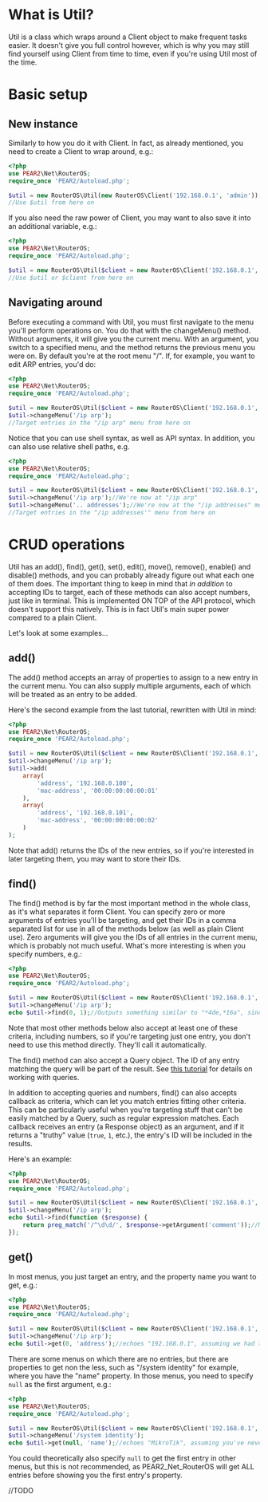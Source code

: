 # What is Util?
Util is a class which wraps around a Client object to make frequent tasks easier. It doesn't give you full control however, which is why you may still find yourself using Client from time to time, even if you're using Util most of the time.

# Basic setup
## New instance
Similarly to how you do it with Client. In fact, as already mentioned, you need to create a Client to wrap around, e.g.:
```php
<?php
use PEAR2\Net\RouterOS;
require_once 'PEAR2/Autoload.php';

$util = new RouterOS\Util(new RouterOS\Client('192.168.0.1', 'admin'));
//Use $util from here on
```

If you also need the raw power of Client, you may want to also save it into an additional variable, e.g.:
```php
<?php
use PEAR2\Net\RouterOS;
require_once 'PEAR2/Autoload.php';

$util = new RouterOS\Util($client = new RouterOS\Client('192.168.0.1', 'admin'));
//Use $util or $client from here on
```

## Navigating around
Before executing a command with Util, you must first navigate to the menu you'll perform operations on. You do that with the changeMenu() method. Without arguments, it will give you the current menu. With an argument, you switch to a specified menu, and the method returns the previous menu you were on. By default you're at the root menu "/". If, for example, you want to edit ARP entries, you'd do:
```php
<?php
use PEAR2\Net\RouterOS;
require_once 'PEAR2/Autoload.php';

$util = new RouterOS\Util($client = new RouterOS\Client('192.168.0.1', 'admin'));
$util->changeMenu('/ip arp');
//Target entries in the "/ip arp" menu from here on
```

Notice that you can use shell syntax, as well as API syntax. In addition, you can also use relative shell paths, e.g.
```php
<?php
use PEAR2\Net\RouterOS;
require_once 'PEAR2/Autoload.php';

$util = new RouterOS\Util($client = new RouterOS\Client('192.168.0.1', 'admin'));
$util->changeMenu('/ip arp');//We're now at "/ip arp"
$util->changeMenu('.. addresses');//We're now at the "/ip addresses" menu.
//Target entries in the "/ip addresses'" menu from here on
```

# CRUD operations
Util has an add(), find(), get(), set(), edit(), move(), remove(), enable() and disable() methods, and you can probably already figure out what each one of them does. The important thing to keep in mind that _in addition_ to accepting IDs to target, each of these methods can also accept numbers, just like in terminal. This is implemented ON TOP of the API protocol, which doesn't support this natively. This is in fact Util's main super power compared to a plain Client.

Let's look at some examples...
## add()
The add() method accepts an array of properties to assign to a new entry in the current menu. You can also supply multiple arguments, each of which will be treated as an entry to be added.

Here's the second example from the last tutorial, rewritten with Util in mind:
```php
<?php
use PEAR2\Net\RouterOS;
require_once 'PEAR2/Autoload.php';

$util = new RouterOS\Util($client = new RouterOS\Client('192.168.0.1', 'admin'));
$util->changeMenu('/ip arp');
$util->add(
    array(
        'address', '192.168.0.100',
        'mac-address', '00:00:00:00:00:01'
    ),
    array(
        'address', '192.168.0.101',
        'mac-address', '00:00:00:00:00:02'
    )
);
```

Note that add() returns the IDs of the new entries, so if you're interested in later targeting them, you may want to store their IDs.

## find()
The find() method is by far the most important method in the whole class, as it's what separates it form Client. You can specify zero or more arguments of entries you'll be targeting, and get their IDs in a comma separated list for use in all of the methods below (as well as plain Client use). Zero arguments will give you the IDs of all entries in the current menu, which is probably not much useful. What's more interesting is when you specify numbers, e.g.:
```php
<?php
use PEAR2\Net\RouterOS;
require_once 'PEAR2/Autoload.php';

$util = new RouterOS\Util($client = new RouterOS\Client('192.168.0.1', 'admin'));
$util->changeMenu('/ip arp');
echo $util->find(0, 1);//Outputs something similar to "*4de,*16a", since we targeted two entries - the one in position 0 and position 1. 
```

Note that most other methods below also accept at least one of these criteria, including numbers, so if you're targeting just one entry, you don't need to use this method directly. They'll call it automatically.

The find() method can also accept a Query object. The ID of any entry matching the query will be part of the result. See [this tutorial](Using-queries) for details on working with queries.

In addition to accepting queries and numbers, find() can also accepts callback as criteria, which can let you match entries fitting other criteria. This can be particularly useful when you're targeting stuff that can't be easily matched by a Query, such as regular expression matches. Each callback receives an entry (a Response object) as an argument, and if it returns a "truthy" value (```true```, ```1```, etc.), the entry's ID will be included in the results.

Here's an example:
```php
<?php
use PEAR2\Net\RouterOS;
require_once 'PEAR2/Autoload.php';

$util = new RouterOS\Util($client = new RouterOS\Client('192.168.0.1', 'admin'));
$util->changeMenu('/ip arp');
echo $util->find(function ($response) {
    return preg_match('/^\d\d/', $response->getArgument('comment'));//Matches any entry who's comment starts with two digits
});
```

## get()
In most menus, you just target an entry, and the property name you want to get, e.g.:
```php
<?php
use PEAR2\Net\RouterOS;
require_once 'PEAR2/Autoload.php';

$util = new RouterOS\Util($client = new RouterOS\Client('192.168.0.1', 'admin'));
$util->changeMenu('/ip arp');
echo $util->get(0, 'address');//echoes "192.168.0.1", assuming we had the previous example executed under an empty ARP list
```

There are some menus on which there are no entries, but there are properties to get non the less, such as "/system identity" for example, where you have the "name" property. In those menus, you need to specify ```null``` as the first argument, e.g.:
```php
<?php
use PEAR2\Net\RouterOS;
require_once 'PEAR2/Autoload.php';

$util = new RouterOS\Util($client = new RouterOS\Client('192.168.0.1', 'admin'));
$util->changeMenu('/system identity');
echo $util->get(null, 'name');//echoes "MikroTik", assuming you've never altered your router's identity.
```

You could theoretically also specify ```null``` to get the first entry in other menus, but this is not recommended, as PEAR2_Net_RouterOS will get ALL entries before showing you the first entry's property.

//TODO